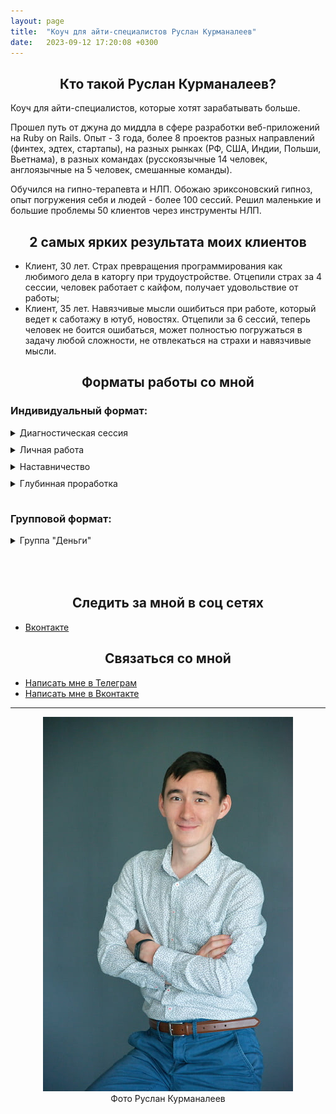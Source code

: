 ```yaml
---
layout: page
title:  "Коуч для айти-специалистов Руслан Курманалеев"
date:   2023-09-12 17:20:08 +0300
---
```


## <center style="margin-bottom: 10px;">Кто такой Руслан Курманалеев?</center>

Коуч для айти-специалистов, которые хотят зарабатывать больше.

Прошел путь от джуна до миддла в сфере разработки веб-приложений на Ruby on Rails. Опыт - 3 года, более 8 проектов разных направлений (финтех, эдтех, стартапы), на разных рынках (РФ, США, Индии, Польши, Вьетнама), в разных командах (русскоязычные 14 человек, англоязычные на 5 человек, смешанные команды).

Обучился на гипно-терапевта и НЛП. Обожаю эриксоновский гипноз, опыт погружения себя и людей - более 100 сессий. Решил маленькие и большие проблемы 50 клиентов через инструменты НЛП.

## <center style="margin-bottom: 10px;">2 самых ярких результата моих клиентов</center>

- Клиент, 30 лет. Страх превращения программирования как любимого дела в каторгу при трудоустройстве. Отцепили страх за 4 сессии, человек работает с кайфом, получает удовольствие от работы;
- Клиент, 35 лет. Навязчивые мысли ошибиться при работе, который ведет к саботажу в ютуб, новостях. Отцепили за 6 сессий, теперь человек не боится ошибаться, может полностью погружаться в задачу любой сложности, не отвлекаться на страхи и навязчивые мысли.

## <center style="margin-bottom: 10px;">Форматы работы со мной</center>

### Индивидуальный формат:

<details>
<summary style="margin-top: 15px;">Диагностическая сессия</summary>
<br>
Только онлайн! Видео-звонок на 30 минут, в ходе которого я слушаю вас, выясняю проблему и даю как минимум 2 варианта решения этой проблемы. Диагностическая нужна и мне, и тебе, чтобы выяснить, а подходим ли мы друг другу?<br>
<br>
Невозможно перейти в личную работу, наставничество или глубинную проработку, не пройдя диагностическую сессию!<br>
Стоимость диагностической сесии: 3500 рублей. Для записи <a href="#связаться-со-мной">напишите</a> мне личное сообщение "Хочу диагностику". 
<br>
<br>
</details>
<details>
<summary style="margin-top: 10px;">Личная работа</summary>
<br>
Видео-созвон на 60 минут, в ходе которого я помогаю решить вашу проблему, связанную с работой в айти-сфере. Это могут быть:
<br>
<ul>
<li>Страхи, которые мешают чувствовать себя свободно в работе;</li>
<li> Проблемы с коммуникациями в команде;</li>
<li> Затыки в развитии и выборе пути.</li>
</ul>
Продается пакетом по 4/8 сессий. Невозможно купить 1 сессию личной работы.<br>
Стоимость пакета на 4/8 сессий: 20/40 тысяч рублей. Для записи <a href="#связаться-со-мной">напишите</a> мне личное сообщение "Хочу в личную работу".
<br>
<br>
</details>
<details>
<summary style="margin-top: 10px;">Наставничество</summary>
<br>
Средне-срочная работа с домашними заданиями на 3 месяца с глобальными проблемами на стыке работы и жизни. Типичные проблемы:
<br>
<ul>
<li>Что-то не так внутри;</li>
<li>Нет удовлетворения от работы;</li>
<li>Непонятно, куда идти дальше;</li>
<li>Выход на зарубежные рынки;</li>
<li>Адаптация в другой стране;</li>
<li>Сложности в коммуникациях с клиентами и коллегами.</li>
</ul>

Состоит из пакета на 3 месяца раз в неделю. Пропущенные занятия не переносятся и не компенсируются.<br>
Стоимость наставничества за 3 месяца: 60 тысяч рублей. Для записи <a href="#связаться-со-мной">напишите</a> мне личное сообщение "Хочу в наставничество".
<br>
<br>
</details>
<details>
<summary style="margin-top: 10px; margin-bottom: 15px;">Глубинная проработка</summary>
Сопровождение по любой жизненной проблеме (кроме зависимостей, психиатрии и семейной терапии). Этого времени достаточно для того, что избавиться от застарелых проблем, которые тянулись многие годы, и начать жить по-новому:
<br>
<ul>
<li>Ценности: выявление ценностей и план по их последующему встраиванию в повседневную жизнь. Это топливо и секрет энергичных, заряженных и преуспевающих людей;</li>
<li>Отношения с окружающими людьми и миром: научиться выстраивать границы с людьми, перестать вестись на манипуляции, начать жить по-своему, а не бесконечно выслушивать чужое. Отношения с окружающим миром всегда выстраиваются через отношения с самим собой, а выстроенные отношения с самим собой - это локомотив всей твоей жизни;</li>
<li>Проработка эмоций: "замороженные", "подавленные", "игнорируемые" эмоции высасывают энергию впустую. Если проще, то здесь мы уделим внимение тем эмоциям, которые возникают регулярно, и тебе кажется, что от них никуда не деться;</li>
<li>Радость: "смысл жизни", "предназначение", хобби, увлечения, работа, отношения - это всего лишь компоненты радостной жизни. Радость и умение радоваться жизни каждый день, или то, как живут восточные мудрецы - это специя для главного блюда твоей жизни - самой жизни;</li>
<li>Цели: целеполагание, свои или навязанные цели, куда двигаться дальше в жизни, чего я хочу в жизни. Можешь заменить слово цели на мечты, желания, хотелки, планы - от этого ничего не изменится. Если ты не знаешь, куда идут рельсы, по которым движется твой локомотив, то ты движешься по чужим рельсам, которые, скорее всего, приведут тебя к чужой конечной.</li>
<li>Прочие сложности. Что бы это ни было...</li>
</ul>

Состоит из пакета на 12 месяцев, суммарно 50 сессий. Выстраиваем календарь заранее, за месяц на следующий месяц (в декабре планируем январь). Включает в себя **обязательные** домашние задания, еженедельные отчеты. Подходит только тех, кто точно знает, что хочет результата!<br>
Стоимость глубинной проработки за 1 год: 600 тысяч рублей. Для записи <a href="#связаться-со-мной">напишите</a> мне личное сообщение "Хочу в глубинную проработку".
<br>
<br style="margin-bottom: 20px;">
</details>

### Групповой формат:

<details>
<summary style="margin-top: 10px; margin-bottom: 50px">Группа "Деньги"</summary>
Группа "Деньги" или ГД - это еженедельные задания по проработке денежных затыков, чередующиеся еженедельными групповыми трансовыми медитациями. Подробнее:

<ul>
<li>Группа для тех, кто воспринимает только самостоятельную работу или готов работать самостоятельно;</li>
<li>Доступ в обучающую систему;</li>
<li>Групповой чат в Телеграм, внутри которого можно задавать вопросы по материалам группы.</li>
</ul>

<del>Стоимость одного месяца участия в группе: 3000 тысячи рублей.</del><br>
Сейчас ведется предварительная запись на особых условиях - 2000 тысячи рублей в месяц. Для закрепления особых условий участия в группе, <a href="#связаться-со-мной">напишите</a> мне личное сообщение "Хочу в группу "Деньги"" и оплатите первый месяц участия в группе.
<br>
<br>
</details>

## <center style="margin-bottom: 10px;">Следить за мной в соц сетях</center>

- [Вконтакте](https://vk.com/id2507076)

[comment]: <> (- [Телеграм-канал]&#40;https://vk.com/id2507076&#41;)

## <center style="margin-bottom: 10px;">Связаться со мной</center>

- [Написать мне в Телеграм](https://t.me/rumlarc)
- [Написать мне в Вконтакте](https://vk.com/id2507076)

---
<center>
  <img src="assets/img/photo.jpg" title="Руслан Курманаллев" width="400"/><br>
  Фото Руслан Курманалеев
</center>